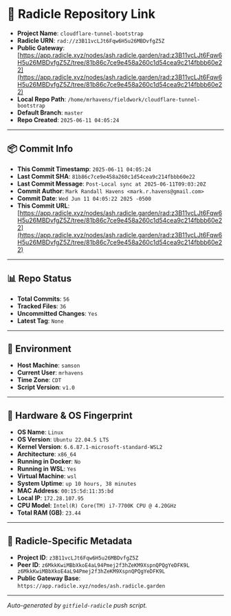 # 🔗 Radicle Repository Link

- **Project Name**: `cloudflare-tunnel-bootstrap`
- **Radicle URN**: `rad://z3B11vcLJt6Fqw6H5u26MBDvfgZ5Z`
- **Public Gateway**: [https://app.radicle.xyz/nodes/ash.radicle.garden/rad:z3B11vcLJt6Fqw6H5u26MBDvfgZ5Z/tree/81b86c7ce9e458a260c1d54cea9c214fbbb60e22](https://app.radicle.xyz/nodes/ash.radicle.garden/rad:z3B11vcLJt6Fqw6H5u26MBDvfgZ5Z/tree/81b86c7ce9e458a260c1d54cea9c214fbbb60e22)
- **Local Repo Path**: `/home/mrhavens/fieldwork/cloudflare-tunnel-bootstrap`
- **Default Branch**: `master`
- **Repo Created**: `2025-06-11 04:05:24`

---

## 📦 Commit Info

- **This Commit Timestamp**: `2025-06-11 04:05:24`
- **Last Commit SHA**: `81b86c7ce9e458a260c1d54cea9c214fbbb60e22`
- **Last Commit Message**: `Post-Local sync at 2025-06-11T09:03:20Z`
- **Commit Author**: `Mark Randall Havens <mark.r.havens@gmail.com>`
- **Commit Date**: `Wed Jun 11 04:05:22 2025 -0500`
- **This Commit URL**: [https://app.radicle.xyz/nodes/ash.radicle.garden/rad:z3B11vcLJt6Fqw6H5u26MBDvfgZ5Z/tree/81b86c7ce9e458a260c1d54cea9c214fbbb60e22](https://app.radicle.xyz/nodes/ash.radicle.garden/rad:z3B11vcLJt6Fqw6H5u26MBDvfgZ5Z/tree/81b86c7ce9e458a260c1d54cea9c214fbbb60e22)

---

## 📊 Repo Status

- **Total Commits**: `56`
- **Tracked Files**: `36`
- **Uncommitted Changes**: `Yes`
- **Latest Tag**: `None`

---

## 🧭 Environment

- **Host Machine**: `samson`
- **Current User**: `mrhavens`
- **Time Zone**: `CDT`
- **Script Version**: `v1.0`

---

## 🧬 Hardware & OS Fingerprint

- **OS Name**: `Linux`
- **OS Version**: `Ubuntu 22.04.5 LTS`
- **Kernel Version**: `6.6.87.1-microsoft-standard-WSL2`
- **Architecture**: `x86_64`
- **Running in Docker**: `No`
- **Running in WSL**: `Yes`
- **Virtual Machine**: `wsl`
- **System Uptime**: `up 10 hours, 38 minutes`
- **MAC Address**: `00:15:5d:11:35:bd`
- **Local IP**: `172.28.107.95`
- **CPU Model**: `Intel(R) Core(TM) i7-7700K CPU @ 4.20GHz`
- **Total RAM (GB)**: `23.44`

---

## 🌱 Radicle-Specific Metadata

- **Project ID**: `z3B11vcLJt6Fqw6H5u26MBDvfgZ5Z`
- **Peer ID**: `z6MkkKwiMBbXkoE4aL94Pmej2f3hZeKM9XspnQPQgYeDFK9L
z6MkkKwiMBbXkoE4aL94Pmej2f3hZeKM9XspnQPQgYeDFK9L`
- **Public Gateway Base**: `https://app.radicle.xyz/nodes/ash.radicle.garden`

---

_Auto-generated by `gitfield-radicle` push script._
